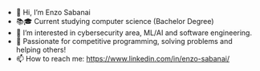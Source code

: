 - 👋 Hi, I’m Enzo Sabanai
- 📚🎓 Current studying computer science (Bachelor Degree)
- 👀 I’m interested in cybersecurity area, ML/AI and software engineering.
- 🌱 Passionate for competitive programming, solving problems and helping others!
- 📫 How to reach me: https://www.linkedin.com/in/enzo-sabanai/
<!---
Enzooow/Enzooow is a ✨ special ✨ repository because its `README.md` (this file) appears on your GitHub profile.
You can click the Preview link to take a look at your changes.
--->
